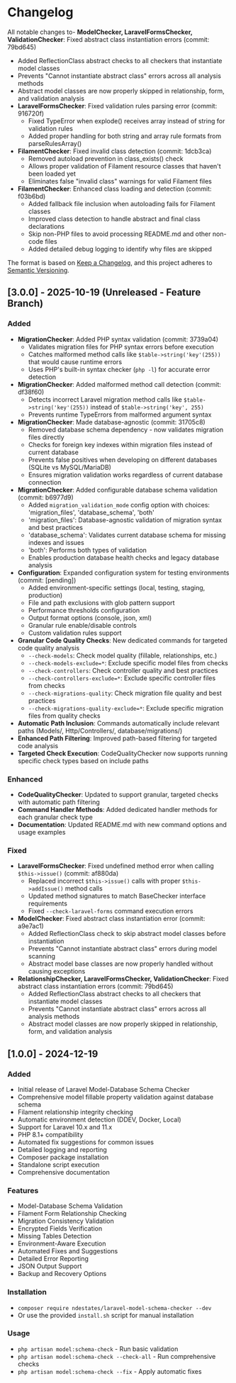 # Changelog

All notable changes to- **ModelChecker, LaravelFormsChecker, ValidationChecker**: Fixed abstract class instantiation errors (commit: 79bd645)
  - Added ReflectionClass abstract checks to all checkers that instantiate model classes
  - Prevents "Cannot instantiate abstract class" errors across all analysis methods
  - Abstract model classes are now properly skipped in relationship, form, and validation analysis
- **LaravelFormsChecker**: Fixed validation rules parsing error (commit: 916720f)
  - Fixed TypeError when explode() receives array instead of string for validation rules
  - Added proper handling for both string and array rule formats from parseRulesArray()
- **FilamentChecker**: Fixed invalid class detection (commit: 1dcb3ca)
  - Removed autoload prevention in class_exists() check
  - Allows proper validation of Filament resource classes that haven't been loaded yet
  - Eliminates false "invalid class" warnings for valid Filament files
- **FilamentChecker**: Enhanced class loading and detection (commit: f03b6bd)
  - Added fallback file inclusion when autoloading fails for Filament classes
  - Improved class detection to handle abstract and final class declarations
  - Skip non-PHP files to avoid processing README.md and other non-code files
  - Added detailed debug logging to identify why files are skipped

The format is based on [Keep a Changelog](https://keepachangelog.com/en/1.0.0/),
and this project adheres to [Semantic Versioning](https://semver.org/spec/v2.0.0.html).

## [3.0.0] - 2025-10-19 (Unreleased - Feature Branch)

### Added
- **MigrationChecker**: Added PHP syntax validation (commit: 3739a04)
  - Validates migration files for PHP syntax errors before execution
  - Catches malformed method calls like `$table->string('key'(255))` that would cause runtime errors
  - Uses PHP's built-in syntax checker (`php -l`) for accurate error detection
- **MigrationChecker**: Added malformed method call detection (commit: df38f60)
  - Detects incorrect Laravel migration method calls like `$table->string('key'(255))` instead of `$table->string('key', 255)`
  - Prevents runtime TypeErrors from malformed argument syntax
- **MigrationChecker**: Made database-agnostic (commit: 31705c8)
  - Removed database schema dependency - now validates migration files directly
  - Checks for foreign key indexes within migration files instead of current database
  - Prevents false positives when developing on different databases (SQLite vs MySQL/MariaDB)
  - Ensures migration validation works regardless of current database connection
- **MigrationChecker**: Added configurable database schema validation (commit: b6977d9)
  - Added `migration_validation_mode` config option with choices: 'migration_files', 'database_schema', 'both'
  - 'migration_files': Database-agnostic validation of migration syntax and best practices
  - 'database_schema': Validates current database schema for missing indexes and issues
  - 'both': Performs both types of validation
  - Enables production database health checks and legacy database analysis
- **Configuration**: Expanded configuration system for testing environments (commit: [pending])
  - Added environment-specific settings (local, testing, staging, production)
  - File and path exclusions with glob pattern support
  - Performance thresholds configuration
  - Output format options (console, json, xml)
  - Granular rule enable/disable controls
  - Custom validation rules support
- **Granular Code Quality Checks**: New dedicated commands for targeted code quality analysis
  - `--check-models`: Check model quality (fillable, relationships, etc.)
  - `--check-models-exclude=*`: Exclude specific model files from checks
  - `--check-controllers`: Check controller quality and best practices
  - `--check-controllers-exclude=*`: Exclude specific controller files from checks
  - `--check-migrations-quality`: Check migration file quality and best practices
  - `--check-migrations-quality-exclude=*`: Exclude specific migration files from quality checks
- **Automatic Path Inclusion**: Commands automatically include relevant paths (Models/, Http/Controllers/, database/migrations/)
- **Enhanced Path Filtering**: Improved path-based filtering for targeted code analysis
- **Targeted Check Execution**: CodeQualityChecker now supports running specific check types based on include paths

### Enhanced
- **CodeQualityChecker**: Updated to support granular, targeted checks with automatic path filtering
- **Command Handler Methods**: Added dedicated handler methods for each granular check type
- **Documentation**: Updated README.md with new command options and usage examples

### Fixed
- **LaravelFormsChecker**: Fixed undefined method error when calling `$this->issue()` (commit: af880da)
  - Replaced incorrect `$this->issue()` calls with proper `$this->addIssue()` method calls
  - Updated method signatures to match BaseChecker interface requirements
  - Fixed `--check-laravel-forms` command execution errors
- **ModelChecker**: Fixed abstract class instantiation error (commit: a9e7ac1)
  - Added ReflectionClass check to skip abstract model classes before instantiation
  - Prevents "Cannot instantiate abstract class" errors during model scanning
  - Abstract model base classes are now properly handled without causing exceptions
- **RelationshipChecker, LaravelFormsChecker, ValidationChecker**: Fixed abstract class instantiation errors (commit: 79bd645)
  - Added ReflectionClass abstract checks to all checkers that instantiate model classes
  - Prevents "Cannot instantiate abstract class" errors across all analysis methods
  - Abstract model classes are now properly skipped in relationship, form, and validation analysis

## [1.0.0] - 2024-12-19

### Added
- Initial release of Laravel Model-Database Schema Checker
- Comprehensive model fillable property validation against database schema
- Filament relationship integrity checking
- Automatic environment detection (DDEV, Docker, Local)
- Support for Laravel 10.x and 11.x
- PHP 8.1+ compatibility
- Automated fix suggestions for common issues
- Detailed logging and reporting
- Composer package installation
- Standalone script execution
- Comprehensive documentation

### Features
- Model-Database Schema Validation
- Filament Form Relationship Checking
- Migration Consistency Validation
- Encrypted Fields Verification
- Missing Tables Detection
- Environment-Aware Execution
- Automated Fixes and Suggestions
- Detailed Error Reporting
- JSON Output Support
- Backup and Recovery Options

### Installation
- `composer require ndestates/laravel-model-schema-checker --dev`
- Or use the provided `install.sh` script for manual installation

### Usage
- `php artisan model:schema-check` - Run basic validation
- `php artisan model:schema-check --check-all` - Run comprehensive checks
- `php artisan model:schema-check --fix` - Apply automatic fixes